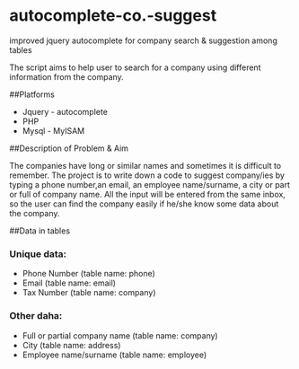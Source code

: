 autocomplete-co.-suggest
========================

improved jquery autocomplete for company search &amp; suggestion among  tables

The script aims to help user to search for a company using different information from the company.

##Platforms

* Jquery - autocomplete
* PHP
* Mysql - MyISAM

##Description of Problem & Aim

The companies have long or similar names and sometimes it is difficult to remember. The project is to write down a code
to suggest company/ies by typing a phone number,an email, an employee name/surname, a city or part or full of company name.
All the input will be entered from the same inbox, so the user can find the company easily if he/she know some data about the company.

##Data in tables

### Unique data: 

* Phone Number (table name: phone)
* Email (table name: email)
* Tax Number (table name: company)
              
### Other daha:  

* Full or partial company name (table name: company)
* City (table name: address)
* Employee name/surname (table name: employee)